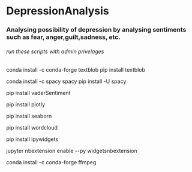# DepressionAnalysis
### Analysing possibility of depression by analysing sentiments such as fear, anger,guilt,sadness, etc.

######    run these scripts with admin privelages   #######

conda install -c conda-forge textblob 
pip install textblob

conda install -c spacy spacy
pip install -U spacy


pip install vaderSentiment

pip install plotly

pip install seaborn

pip install wordcloud

pip install ipywidgets

jupyter nbextension enable --py widgetsnbextension

conda install -c conda-forge ffmpeg

